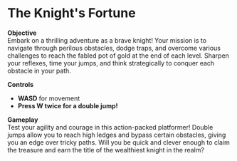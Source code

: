 # The Knight's Fortune

**Objective**  
Embark on a thrilling adventure as a brave knight! Your mission is to navigate through perilous obstacles, dodge traps, and overcome various challenges to reach the fabled pot of gold at the end of each level. Sharpen your reflexes, time your jumps, and think strategically to conquer each obstacle in your path.

**Controls**  
- **WASD** for movement  
- **Press W twice for a double jump!**

**Gameplay**  
Test your agility and courage in this action-packed platformer! Double jumps allow you to reach high ledges and bypass certain obstacles, giving you an edge over tricky paths. Will you be quick and clever enough to claim the treasure and earn the title of the wealthiest knight in the realm?
